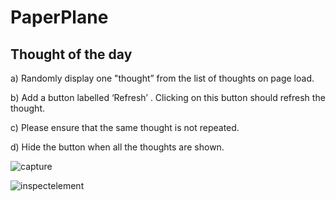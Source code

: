 # PaperPlane

## Thought of the day

a) Randomly display one "thought” from the list of thoughts on page load.

b) Add a button labelled ‘Refresh’ . Clicking on this button should refresh the thought.

c) Please ensure that the same thought is not repeated.

d) Hide the button when all the thoughts are shown.

![capture](https://user-images.githubusercontent.com/29801587/40647064-98d16432-6348-11e8-9861-571296bb86dc.JPG)

![inspectelement](https://user-images.githubusercontent.com/29801587/40647004-6807dfc0-6348-11e8-9fc4-5e6ec6812d37.JPG)
